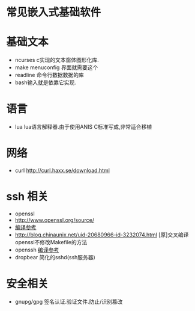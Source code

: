 # 常见嵌入式基础软件

# 基础文本
* ncurses c实现的文本窗体图形化库.
 * make menuconfig 界面就需要这个
* readline 命令行数据数据的库
 * bash输入就是依靠它实现.

# 语言

* lua lua语言解释器.由于使用ANIS C标准写成,非常适合移植

# 网络

* curl http://curl.haxx.se/download.html

# ssh 相关
* openssl 
 * http://www.openssl.org/source/ 
 * [编译参考](http://blog.sina.com.cn/s/blog_4ccac7230101ncyr.html)
 * http://blog.chinaunix.net/uid-20680966-id-3232074.html [原]交叉编译openssl不修改Makefile的方法 
* openssh [编译参考](http://cubietech.com/forum.php?mod=viewthread&tid=54)
* dropbear 简化的sshd(ssh服务器)

# 安全相关
* gnupg/gpg 签名认证.验证文件.防止/识别篡改